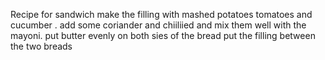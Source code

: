 
Recipe for sandwich
make the filling with mashed potatoes tomatoes and cucumber .
add some coriander and chiiliied and mix them well with the mayoni.
put butter evenly on both sies of the bread 
put the filling between the two breads
